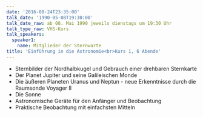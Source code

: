 ```yaml
---
date: '2016-08-24T23:35:00'
talk_date: '1990-05-08T19:30:00'
talk_date_raw: ab 08. Mai 1990 jeweils dienstags um 19:30 Uhr
talk_type_raw: VHS-Kurs
talk_speakers:
  speaker1:
    name: Mitglieder der Sternwarte
title: 'Einführung in die Astronomie<br>Kurs 1, 6 Abende'
---
```

- Sternbilder der Nordhalbkugel und Gebrauch einer drehbaren Sternkarte
- Der Planet Jupiter und seine Galileischen Monde
- Die äußeren Planeten Uranus und Neptun - neue Erkenntnisse durch die Raumsonde Voyager II
- Die Sonne
- Astronomische Geräte für den Anfänger und Beobachtung
- Praktische Beobachtung mit einfachsten Mitteln